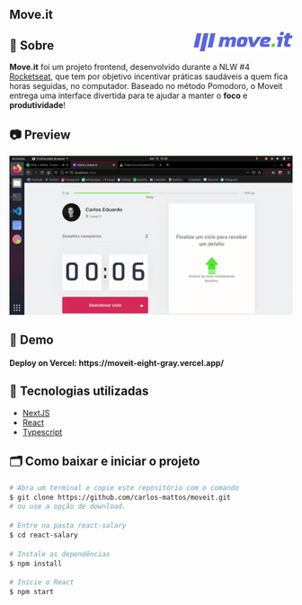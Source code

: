 ## Move.it

<img align="right" src="github-readme/logo.png" width="35%" alt="Moveit">

## 🔖 Sobre
<b>Move.it</b> foi um projeto frontend, desenvolvido durante a NLW #4 [Rocketseat]((https://rocketseat.com.br/)), que tem por objetivo incentivar práticas saudáveis a quem fica horas seguidas, no computador. Baseado no método Pomodoro, o Moveit entrega uma interface divertida para te ajudar a manter o <b>foco</b> e <b>produtividade</b>!

## 📷 Preview
<p align="center">
  <img src="github-readme/demo.gif" alt="demonstracao">
</p>

## 👀 Demo
<h4>Deploy on Vercel: https://moveit-eight-gray.vercel.app/</h4>

## 🚀 Tecnologias utilizadas

- [NextJS](https://github.com/vercel/next.js/)
- [React](https://reactjs.org/)
- [Typescript](https://www.typescriptlang.org/)

## 🗂 Como baixar e iniciar o projeto

```bash
# Abra um terminal e copie este repositório com o comando
$ git clone https://github.com/carlos-mattos/moveit.git
# ou use a opção de download.

# Entre na pasta react-salary
$ cd react-salary

# Instale as dependências
$ npm install

# Inicie o React
$ npm start
```
